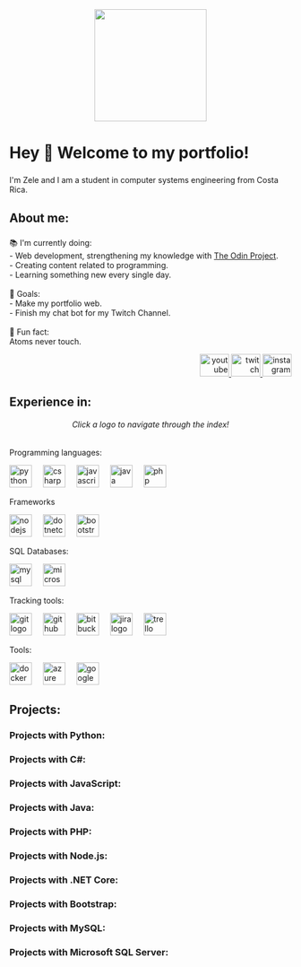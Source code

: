 <div align="center">
  <img height="200" src="https://i.imgflip.com/8yebza.jpg"  />
</div>

###

<h1 align="left">Hey 👋 Welcome to my portfolio!</h1>

###

<p align="left">I'm Zele and I am a student in computer systems engineering from Costa Rica.</p>

###

<h2 align="left">About me:</h2>

###

<p align="left">📚 I'm currently doing:<br>- Web development, strengthening my knowledge with <a href="https://www.theodinproject.com">The Odin Project</a>.<br>- Creating content related to programming.<br>- Learning something new every single day.<br><br>🎯 Goals:<br>- Make my portfolio web.<br>- Finish my chat bot for my Twitch Channel.<br><br>🎲 Fun fact:<br>Atoms never touch.</p>

<div align="right">
  <a href="https://www.youtube.com/c/Zeleeh" target="_blank">
    <img src="https://raw.githubusercontent.com/maurodesouza/profile-readme-generator/master/src/assets/icons/social/youtube/default.svg" width="52" height="40" alt="youtube logo"  />
  </a>
  <a href="https://www.twitch.tv/zeleeh" target="_blank">
    <img src="https://raw.githubusercontent.com/maurodesouza/profile-readme-generator/master/src/assets/icons/social/twitch/default.svg" width="52" height="40" alt="twitch logo"  />
  </a>
  <a href="https://www.instagram.com/zeleeh_/" target="_blank">
    <img src="https://raw.githubusercontent.com/maurodesouza/profile-readme-generator/master/src/assets/icons/social/instagram/default.svg" width="52" height="40" alt="instagram logo"  />
  </a>
</div>

<h2 align="left">Experience in:</h2>

<h6 align="center">Click a logo to navigate through the index!</h6>

<p align="left">Programming languages:</p>

<div align="left">
  <a href="#python-projects"><img src="https://cdn.jsdelivr.net/gh/devicons/devicon/icons/python/python-original.svg" height="40" alt="python logo"  /></a>
  <img width="12" />
  <a href="#csharp-projects"><img src="https://cdn.jsdelivr.net/gh/devicons/devicon/icons/csharp/csharp-original.svg" height="40" alt="csharp logo"  /></a>
  <img width="12" />
  <a href="#javascript-projects"><img src="https://cdn.jsdelivr.net/gh/devicons/devicon/icons/javascript/javascript-plain.svg" height="40" alt="javascript logo"  /></a>
  <img width="12" />
  <a href="#java-projects"><img src="https://cdn.jsdelivr.net/gh/devicons/devicon/icons/java/java-original.svg" height="40" alt="java logo"  /></a>
  <img width="12" />
  <a href="#php-projects"><img src="https://cdn.jsdelivr.net/gh/devicons/devicon/icons/php/php-original.svg" height="40" alt="php logo"  /></a>
</div>

<p align="left">Frameworks</p>

<div align="left">
  <a href="#nodejs-projects"><img src="https://cdn.jsdelivr.net/gh/devicons/devicon/icons/nodejs/nodejs-original.svg" height="40" alt="nodejs logo"  /></a>
  <img width="12" />
  <a href="#dotnetcore-projects"><img src="https://cdn.jsdelivr.net/gh/devicons/devicon/icons/dotnetcore/dotnetcore-original.svg" height="40" alt="dotnetcore logo"  /></a>
  <img width="12" />
  <a href="#bootstrap-projects"><img src="https://cdn.jsdelivr.net/gh/devicons/devicon/icons/bootstrap/bootstrap-original.svg" height="40" alt="bootstrap logo"  /></a>
</div>

<p align="left">SQL Databases:</p>

<div align="left">
  <a href="#mysql-projects"><img src="https://cdn.jsdelivr.net/gh/devicons/devicon/icons/mysql/mysql-original.svg" height="40" alt="mysql logo"  /></a>
  <img width="12" />
  <a href="#mssql-projects"><img src="https://cdn.jsdelivr.net/gh/devicons/devicon/icons/microsoftsqlserver/microsoftsqlserver-plain.svg" height="40" alt="microsoftsqlserver logo"  /></a>
</div>

<p align="left">Tracking tools:</p>

<div align="left">
  <a href="#git-projects"><img src="https://cdn.jsdelivr.net/gh/devicons/devicon/icons/git/git-original.svg" height="40" alt="git logo"  /></a>
  <img width="12" />
  <a href="#github-projects"><img src="https://cdn.jsdelivr.net/gh/devicons/devicon/icons/github/github-original.svg" height="40" alt="github logo"  /></a>
  <img width="12" />
  <a href="#bitbucket-projects"><img src="https://cdn.jsdelivr.net/gh/devicons/devicon/icons/bitbucket/bitbucket-original.svg" height="40" alt="bitbucket logo"  /></a>
  <img width="12" />
  <a href="#jira-projects"><img src="https://cdn.jsdelivr.net/gh/devicons/devicon/icons/jira/jira-original.svg" height="40" alt="jira logo"  /></a>
  <img width="12" />
  <a href="#trello-projects"><img src="https://cdn.jsdelivr.net/gh/devicons/devicon/icons/trello/trello-plain.svg" height="40" alt="trello logo"  /></a>
</div>

<p align="left">Tools:</p>

<div align="left">
  <a href="#docker-projects"><img src="https://cdn.jsdelivr.net/gh/devicons/devicon/icons/docker/docker-original.svg" height="40" alt="docker logo"  /></a>
  <img width="12" />
  <a href="#azure-projects"><img src="https://cdn.jsdelivr.net/gh/devicons/devicon/icons/azure/azure-original.svg" height="40" alt="azure logo"  /></a>
  <img width="12" />
  <a href="#googlecloud-projects"><img src="https://cdn.jsdelivr.net/gh/devicons/devicon/icons/googlecloud/googlecloud-original.svg" height="40" alt="googlecloud logo"  /></a>
</div>

<h2 align="left">Projects:</h2>

<h3 id="python-projects" align="left">Projects with Python:</h3>
<h3 id="csharp-projects" align="left">Projects with C#:</h3>
<h3 id="javascript-projects" align="left">Projects with JavaScript:</h3>
<h3 id="java-projects" align="left">Projects with Java:</h3>
<h3 id="php-projects" align="left">Projects with PHP:</h3>
<h3 id="nodejs-projects" align="left">Projects with Node.js:</h3>
<h3 id="dotnetcore-projects" align="left">Projects with .NET Core:</h3>
<h3 id="bootstrap-projects" align="left">Projects with Bootstrap:</h3>
<h3 id="mysql-projects" align="left">Projects with MySQL:</h3>
<h3 id="mssql-projects" align="left">Projects with Microsoft SQL Server:</h3>
